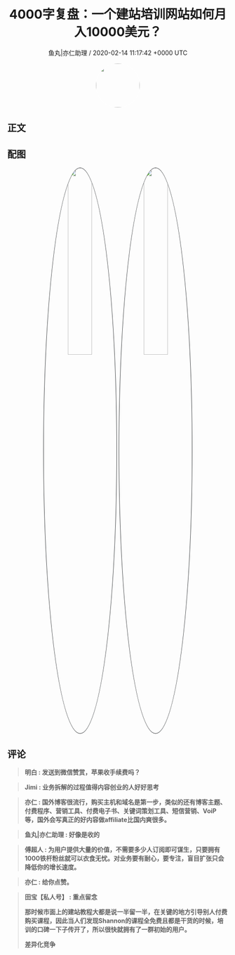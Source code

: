 <h1 align="center">4000字复盘：一个建站培训网站如何月入10000美元？</h1>
<p align="center">
    <a>鱼丸|亦仁助理 / 2020-02-14 11:17:42 &#43;0000 UTC</a>
</p>

<div align="center">
    <img src="https://images.zsxq.com/FtTHJfWYtR2To4jzwGiUQdhHaRRa?e=1590940799&amp;token=kIxbL07-8jAj8w1n4s9zv64FuZZNEATmlU_Vm6zD:AMY_BShrw-7TP6Fmqq7D-Deyytw=" width="100" height="100" style="border:1px solid;border-radius:50%; color:#ffffff"/>
</div>

## 正文

<div>

</div>

## 配图
<div class="image" align="center">

<img src="https://images.zsxq.com/FkpN1hssvGko3LRYNmn8D0QZiTNh?imageMogr2/auto-orient/thumbnail/800x/format/jpg/blur/1x0/quality/75&amp;e=1590940799&amp;token=kIxbL07-8jAj8w1n4s9zv64FuZZNEATmlU_Vm6zD:8sG09WM4m8ds_NOuKQJkjd8-b4g=" width="33%" height="33%" style="border:1px solid;border-radius:50%; color:#3c3f41"/>

<img src="https://images.zsxq.com/FsEUWzaZAUjY0fIu9dyhXcz7Q6ow?imageMogr2/auto-orient/thumbnail/800x/format/jpg/blur/1x0/quality/75&amp;e=1590940799&amp;token=kIxbL07-8jAj8w1n4s9zv64FuZZNEATmlU_Vm6zD:QXrK2n2alTLaDUfJ06SqEqGZbSo=" width="33%" height="33%" style="border:1px solid;border-radius:50%; color:#3c3f41"/>

</div>

## 评论

<div align="left">
<div>

<blockquote >
<span> <strong>明白 : 发送到微信赞赏，苹果收手续费吗？ </strong></span>
</blockquote>

<blockquote >
<span> <strong>Jimi : 业务拆解的过程值得内容创业的人好好思考 </strong></span>
</blockquote>

<blockquote >
<span> <strong>亦仁 : 国外博客很流行，购买主机和域名是第一步，类似的还有博客主题、付费程序、营销工具、付费电子书、关键词策划工具、短信营销、VoiP等，国外会写真正的好内容做affiliate比国内爽很多。 </strong></span>
</blockquote>

<blockquote >
<span> <strong>鱼丸|亦仁助理 : 好像是收的 </strong></span>
</blockquote>

<blockquote >
<span> <strong>傅超人 : 为用户提供大量的价值，不需要多少人订阅即可谋生，只要拥有1000铁杆粉丝就可以衣食无忧。对业务要有耐心，要专注，盲目扩张只会降低你的增长速度。 </strong></span>
</blockquote>

<blockquote >
<span> <strong>亦仁 : 给你点赞。 </strong></span>
</blockquote>

<blockquote >
<span> <strong>田宝【私人号】 : 重点留念

那时候市面上的建站教程大都是说一半留一半，在关键的地方引导别人付费购买课程，因此当人们发现Shannon的课程全免费且都是干货的时候，培训的口碑一下子传开了，所以很快就拥有了一群初始的用户。

差异化竞争 </strong></span>
</blockquote>

</div>
</div>